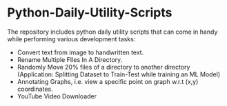 # Python-Daily-Utility-Scripts

The repository includes python daily utility scripts that can come in handy while performing various development tasks:

- Convert text from image to handwritten text.
- Rename Multiple FIles In A Directory.
- Randomly Move 20% files of a directory to another directory (Application: Splitting Dataset to Train-Test while training an ML Model)
- Annotating Graphs, i.e. view a specific point on graph w.r.t (x,y) coordinates. 
- YouTube Video Downloader
